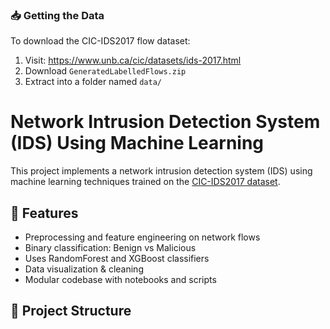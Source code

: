 ### 📥 Getting the Data
To download the CIC-IDS2017 flow dataset:
1. Visit: https://www.unb.ca/cic/datasets/ids-2017.html
2. Download `GeneratedLabelledFlows.zip`
3. Extract into a folder named `data/`



# Network Intrusion Detection System (IDS) Using Machine Learning

This project implements a network intrusion detection system (IDS) using machine learning techniques trained on the [CIC-IDS2017 dataset](https://www.unb.ca/cic/datasets/ids-2017.html).

## 🚀 Features
- Preprocessing and feature engineering on network flows
- Binary classification: Benign vs Malicious
- Uses RandomForest and XGBoost classifiers
- Data visualization & cleaning
- Modular codebase with notebooks and scripts

## 📁 Project Structure

